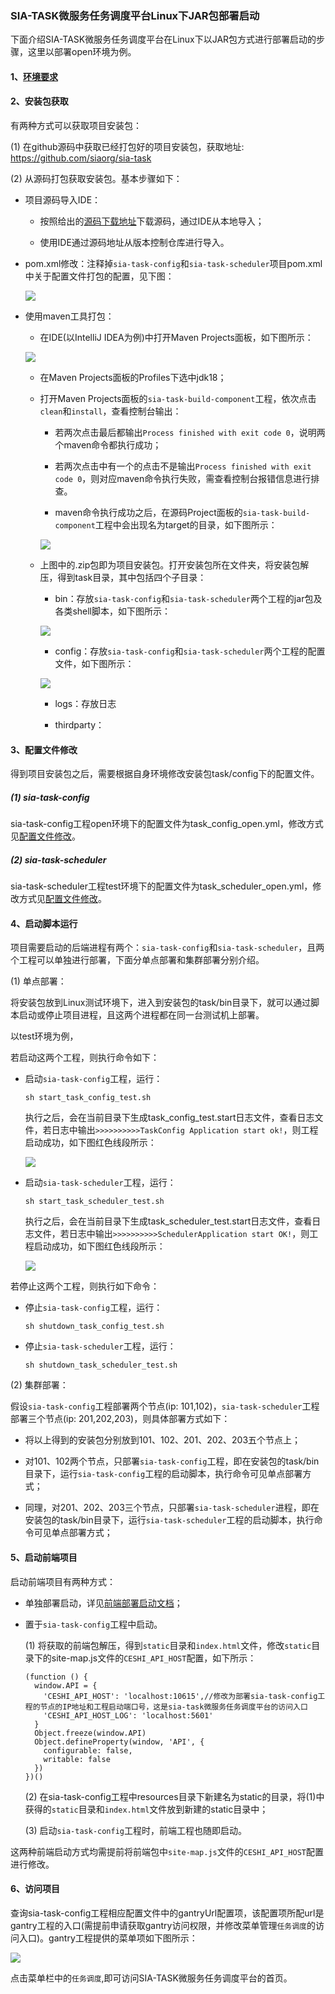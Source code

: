### SIA-TASK微服务任务调度平台Linux下JAR包部署启动

下面介绍SIA-TASK微服务任务调度平台在Linux下以JAR包方式进行部署启动的步骤，这里以部署open环境为例。

#### 1、[环境要求](install.md)

#### 2、安装包获取

有两种方式可以获取项目安装包：

(1) 在github源码中获取已经打包好的项目安装包，获取地址: https://github.com/siaorg/sia-task 

(2) 从源码打包获取安装包。基本步骤如下：

* 项目源码导入IDE：

    * 按照给出的[源码下载地址](https://github.com/siaorg/sia-task.git)下载源码，通过IDE从本地导入；

    * 使用IDE通过源码地址从版本控制仓库进行导入。

* pom.xml修改：注释掉`sia-task-config`和`sia-task-scheduler`项目pom.xml中关于配置文件打包的配置，见下图：

    ![](images/install-pom.png)

* 使用maven工具打包：

    * 在IDE(以IntelliJ IDEA为例)中打开Maven Projects面板，如下图所示：

    ![](images/install-maven.png)
    
    * 在Maven Projects面板的Profiles下选中jdk18；
    
    * 打开Maven Projects面板的`sia-task-build-component`工程，依次点击`clean`和`install`，查看控制台输出：
    
        * 若两次点击最后都输出`Process finished with exit code 0`，说明两个maven命令都执行成功；
        
        * 若两次点击中有一个的点击不是输出`Process finished with exit code 0`，则对应maven命令执行失败，需查看控制台报错信息进行排查。
        
        * maven命令执行成功之后，在源码Project面板的`sia-task-build-component`工程中会出现名为target的目录，如下图所示：
        
        ![](images/install-project-target.jpg)
        
    * 上图中的.zip包即为项目安装包。打开安装包所在文件夹，将安装包解压，得到task目录，其中包括四个子目录：
    
        * bin：存放`sia-task-config`和`sia-task-scheduler`两个工程的jar包及各类shell脚本，如下图所示：
        
        ![](images/install-build-task.jpg)
        
        * config：存放`sia-task-config`和`sia-task-scheduler`两个工程的配置文件，如下图所示：
        
        ![](images/install-build-config.jpg)
        
        * logs：存放日志
        
        * thirdparty：
    
#### 3、配置文件修改

得到项目安装包之后，需要根据自身环境修改安装包task/config下的配置文件。

##### (1) sia-task-config

sia-task-config工程open环境下的配置文件为task_config_open.yml，修改方式见[配置文件修改](install-config-file.md)。

##### (2) sia-task-scheduler

sia-task-scheduler工程test环境下的配置文件为task_scheduler_open.yml，修改方式见[配置文件修改](install-config-file.md)。

#### 4、启动脚本运行

项目需要启动的后端进程有两个：`sia-task-config`和`sia-task-scheduler`，且两个工程可以单独进行部署，下面分单点部署和集群部署分别介绍。

(1) 单点部署：

将安装包放到Linux测试环境下，进入到安装包的task/bin目录下，就可以通过脚本启动或停止项目进程，且这两个进程都在同一台测试机上部署。

以test环境为例，

若启动这两个工程，则执行命令如下：

* 启动`sia-task-config`工程，运行：

    ```
    sh start_task_config_test.sh
    ```
    
    执行之后，会在当前目录下生成task_config_test.start日志文件，查看日志文件，若日志中输出`>>>>>>>>>>TaskConfig Application start ok!`，则工程启动成功，如下图红色线段所示：
    
    ![](images/install-start-config-3.png)

* 启动`sia-task-scheduler`工程，运行：

    ```
    sh start_task_scheduler_test.sh
    ```
    
    执行之后，会在当前目录下生成task_scheduler_test.start日志文件，查看日志文件，若日志中输出`>>>>>>>>>>SchedulerApplication start OK!`，则工程启动成功，如下图红色线段所示：
    
    ![](images/install-start-scheduler-3.png)

若停止这两个工程，则执行如下命令：

* 停止`sia-task-config`工程，运行：

    ```
    sh shutdown_task_config_test.sh
    ```

* 停止`sia-task-scheduler`工程，运行：
    
    ```
    sh shutdown_task_scheduler_test.sh
    ```

(2) 集群部署：

假设`sia-task-config`工程部署两个节点(ip: 101,102)，`sia-task-scheduler`工程部署三个节点(ip: 201,202,203)，则具体部署方式如下：

* 将以上得到的安装包分别放到101、102、201、202、203五个节点上；

* 对101、102两个节点，只部署`sia-task-config`工程，即在安装包的task/bin目录下，运行`sia-task-config`工程的启动脚本，执行命令可见单点部署方式；

* 同理，对201、202、203三个节点，只部署`sia-task-scheduler`进程，即在安装包的task/bin目录下，运行`sia-task-scheduler`工程的启动脚本，执行命令可见单点部署方式；

#### 5、启动前端项目

启动前端项目有两种方式：

* 单独部署启动，详见[前端部署启动文档](install-front-end.md)；

* 置于`sia-task-config`工程中启动。

    (1) 将获取的前端包解压，得到`static`目录和`index.html`文件，修改`static`目录下的site-map.js文件的`CESHI_API_HOST`配置，如下所示：
    
    ```
    (function () {
      window.API = {
        'CESHI_API_HOST': 'localhost:10615',//修改为部署sia-task-config工程的节点的IP地址和工程启动端口号，这是sia-task微服务任务调度平台的访问入口
        'CESHI_API_HOST_LOG': 'localhost:5601'
      }
      Object.freeze(window.API)
      Object.defineProperty(window, 'API', {
        configurable: false,
        writable: false
      })
    })()
    ```
    
    (2) 在sia-task-config工程中resources目录下新建名为static的目录，将(1)中获得的`static`目录和`index.html`文件放到新建的static目录中；
    
    (3) 启动`sia-task-config`工程时，前端工程也随即启动。

这两种前端启动方式均需提前将前端包中`site-map.js`文件的`CESHI_API_HOST`配置进行修改。

#### 6、访问项目

查询sia-task-config工程相应配置文件中的gantryUrl配置项，该配置项所配url是gantry工程的入口(需提前申请获取gantry访问权限，并修改菜单管理`任务调度`的访问入口)。gantry工程提供的菜单项如下图所示：

![](images/install-gantry.png)

点击菜单栏中的`任务调度`,即可访问SIA-TASK微服务任务调度平台的首页。
